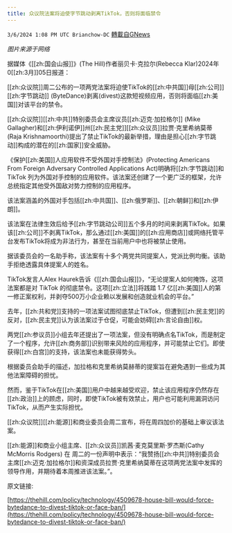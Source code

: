 ```yaml
---
title: 众议院法案将迫使字节跳动剥离TikTok，否则将面临禁令
---
```

`3/6/2024 1:08 PM UTC Brianchow-DC` [轉載自GNews](https://gnews.org/articles/2370661)

*图片来源于网络*

据媒体《[[zh:国会山报]]》(The Hill)作者丽贝卡·克拉尔(Rebecca Klar)2024年0[[zh:3月]]05日报道：

[[zh:众议院]]周二公布的一项两党法案将迫使TikTok的[[zh:中共国]]母[[zh:公司]][[zh:字节跳动]] (ByteDance)剥离(divest)这款短视频应用，否则将面临[[zh:美国]]对该平台的禁令。

[[zh:众议院]][[zh:中共]]特别委员会主席议员[[zh:迈克·加拉格尔]] (Mike Gallagher)和[[zh:伊利诺伊]]州[[zh:民主党]][[zh:众议员]]拉贾·克里希纳莫蒂(Raja Krishnamoorthi)提出了禁止TikTok的最新举措，理由是担心[[zh:字节跳动]]构成的潜在的[[zh:国家]]安全威胁。

《保护[[zh:美国]]人应用软件不受外国对手控制法》(Protecting Americans From Foreign Adversary Controlled Applications Act)明确将[[zh:字节跳动]]和 TikTok 列为外国对手控制的应用软件。该法案还创建了一个更广泛的框架，允许总统指定其他受外国敌对势力控制的应用程序。

该法案涵盖的外国对手包括[[zh:中共国]]、[[zh:俄罗斯]]、[[zh:朝鲜]]和[[zh:伊朗]]。 

该法案在法律生效后给予[[zh:字节跳动公司]]五个多月的时间来剥离TikTok。如果该[[zh:公司]]不剥离TikTok，那么通过[[zh:美国]]的[[zh:应用商店]]或网络托管平台发布TikTok将成为非法行为，甚至在当前用户中也将被禁止使用。 

据该委员会的一名助手称，该法案有十多个两党共同提案人，党派比例均衡。该助手拒绝透露具体提案人的姓名。

TikTok发言人Alex Haurek告诉《[[zh:国会山报]]》，“无论提案人如何掩饰，这项法案都是对 TikTok 的彻底禁令。这项[[zh:立法]]将践踏 1.7 亿[[zh:美国]]人的第一修正案权利，并剥夺500万小企业赖以发展和创造就业机会的平台。”

去年，[[zh:共和党]]支持的一项法案试图彻底禁止TikTok，但遭到[[zh:民主党]]的反对，[[zh:民主党]]认为该法案过于仓促，可能会妨碍[[zh:言论自由]]权。 

两党[[zh:参议员]]小组去年还提出了一项法案，但没有明确点名TikTok，而是制定了一个程序，允许[[zh:商务部]]识别带来风险的应用程序，并可能禁止它们。即使获得[[zh:白宫]]的支持，该法案也未能获得势头。 

根据委员会助手的描述，加拉格和克里希纳莫赫蒂的提案旨在避免遇到一些成为其他法案障碍的担忧。 

然而，鉴于TikTok在[[zh:美国]]用户中越来越受欢迎，禁止该应用程序仍然存在[[zh:政治]]上的顾虑，同时，即使TikTok被有效禁止，用户也可能利用漏洞访问TikTok，从而产生实际担忧。 

[[zh:众议院]][[zh:能源]]和商业委员会周二宣布，将在周四加价的基础上审议该法案。

[[zh:能源]]和商业小组主席、[[zh:众议员]]凯茜·麦克莫里斯·罗杰斯(Cathy McMorris Rodgers) 在 周二的一份声明中表示：“我赞扬[[zh:中共]]特别委员会主席[[zh:迈克·加拉格尔]]和资深成员拉贾·克里希纳莫蒂在这项两党法案中发挥的领导作用，并期待着本周推进该法案。”。

原文链接:

[https://thehill.com/policy/technology/4509678-house-bill-would-force-bytedance-to-divest-tiktok-or-face-ban/](https://thehill.com/policy/technology/4509678-house-bill-would-force-bytedance-to-divest-tiktok-or-face-ban/)
